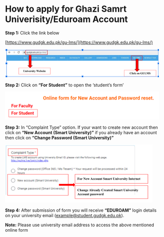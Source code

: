 # How to apply for Ghazi Samrt Univerisity/Eduroam Account

**Step 1:** Click the link below

[https://www.gudgk.edu.pk/gu-lms/](https://www.gudgk.edu.pk/gu-lms/)

![image](img/apply-eduroam1.png)

**Step 2:** Click on **“For Student”**  to open the ‘student’s form’

![image](img/apply-eduroam2.png)

**Step 3:** In “Complaint Type” option.  If your want to create new account then click on **“New Account  (Smart University)”** if you already have an account then click on **“Change Password (Smart University)”**

![image](img/apply-eduroam3.png)

**Step 4:** After submission of form you will receive **“EDUROAM”** login details on your university email (<example@student.gudgk.edu.pk>).

**Note:** Please use university email address to access the above mentioned online form
